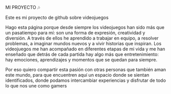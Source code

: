 MI PROYECTO 🎶

Este es mi proyecto de github sobre videojuegos

Hago esta página porque desde siempre los videojuegos han sido más que un pasatiempo para mí: son una forma de expresión, creatividad y diversión. A través de ellos he aprendido a trabajar en equipo, a resolver problemas, a imaginar mundos nuevos y a vivir historias que inspiran. Los videojuegos me han acompañado en diferentes etapas de mi vida y me han enseñado que detrás de cada partida hay algo más que entretenimiento: hay emociones, aprendizajes y momentos que se quedan para siempre.

Por eso quiero compartir esta pasión con otras personas que también aman este mundo, para que encuentren aquí un espacio donde se sientan identificados, donde podamos intercambiar experiencias y disfrutar de todo lo que nos une como gamers
